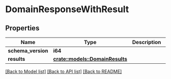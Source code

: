 # DomainResponseWithResult

## Properties

Name | Type | Description | Notes
------------ | ------------- | ------------- | -------------
**schema_version** | **i64** |  | 
**results** | [**crate::models::DomainResults**](DomainResults.md) |  | 

[[Back to Model list]](../README.md#documentation-for-models) [[Back to API list]](../README.md#documentation-for-api-endpoints) [[Back to README]](../README.md)



